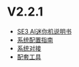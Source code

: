 # V2.2.1

- [SE3 AI迷你机说明书](V2R2C01/api-lie-biao/SE3-AI-Mini-ji-shuo-ming-shu/README.md) 
- [系统配置指南](V2R2C01/api-lie-biao/xi-tong-pei-zhi-zhi-nang/README.md)  
- [系统对接](V2R2C01/api-lie-biao/xi-tong-dui-jie-shuo-ming-shu/README.md)
- [配套工具](V2R2C01/api-lie-biao/4.pei-tao-gong-ju/README.md)

